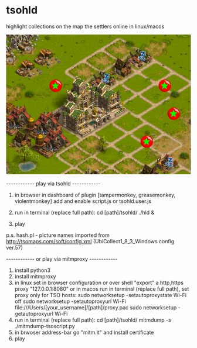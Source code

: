 # tsohld
highlight collections on the map the settlers online in linux/macos

![Screenshot](screenshot.png)


------------ play via tsohld ------------
1) in browser in dashboard of plugin [tampermonkey, greasemonkey, violentmonkey] add and enable script.js or tsohld.user.js

2) run in terminal (replace full path):
cd [path]/tsohld/
./hld &

3) play

p.s.
hash.pl - picture names imported from http://tsomaps.com/soft/config.xml (UbiCollect1_8_3_Windows config ver.57)


------------ or play via mitmproxy ------------
1) install python3
2) install mitmproxy
3) in linux set in browser configuration or over shell "export" a http,https proxy "127.0.0.1:8080"
   or
   in macos run in terminal (replace full path), set proxy only for TSO hosts:
   sudo networksetup -setautoproxystate Wi-Fi off
   sudo networksetup -setautoproxyurl Wi-Fi file:///Users/[your_username]/[path]/proxy.pac
   sudo networksetup -getautoproxyurl Wi-Fi
4) run in terminal (replace full path):
cd [path]/tsohld/
mitmdump -s ./mitmdump-tsoscript.py
5) in brwoser address-bar go "mitm.it" and install certificate
6) play